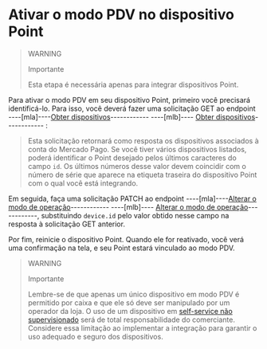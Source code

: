# Ativar o modo PDV no dispositivo Point

> WARNING
>
> Importante
>
> Esta etapa é necessária apenas para integrar dispositivos Point.


Para ativar o modo PDV em seu dispositivo Point, primeiro você precisará identificá-lo. Para isso, você deverá fazer uma solicitação GET ao endpoint ----[mla]----[Obter dispositivos](/developers/en/reference/instore_api_mla/_instore-api_pointdevices/get)------------ ----[mlb]---- [Obter dispositivos](/developers/es/reference/instore_api_mlb/_instore-api_pointdevices/get)------------ :

> Esta solicitação retornará como resposta os dispositivos associados à conta do Mercado Pago. Se você tiver vários dispositivos listados, poderá identificar o Point desejado pelos últimos caracteres do campo `id`. Os últimos números desse valor devem coincidir com o número de série que aparece na etiqueta traseira do dispositivo Point com o qual você está integrando.

Em seguida, faça uma solicitação PATCH ao endpoint ----[mla]----[Alterar o modo de operação](/developers/es/reference/instore_api_mla/_instore-api_pointdevices_device_id/patch)------------ ----[mlb]---- [Alterar o modo de operação](/reference/instore_api_mlb/_instore-api_pointdevices_device_id/patch)------------, substituindo `device.id` pelo valor obtido nesse campo na resposta à solicitação GET anterior.

Por fim, reinicie o dispositivo Point. Quando ele for reativado, você verá uma confirmação na tela, e seu Point estará vinculado ao modo PDV.

> WARNING
>
> Importante
>
> Lembre-se de que apenas um único dispositivo em modo PDV é permitido por caixa e que ele só deve ser manipulado por um operador da loja. O uso de um dispositivo em [self-service não supervisionado](/developers/pt/docs/ecosistema-presencial/glossary) será de total responsabilidade do comerciante. Considere essa limitação ao implementar a integração para garantir o uso adequado e seguro dos dispositivos.
